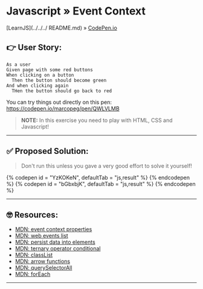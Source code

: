 # Javascript » Event Context
[LearnJS](../../../ README.md) » [CodePen.io](../README.md)

## 👉 User Story:

```
As a user
Given page with some red buttons
When clicking on a button
  Then the button should become green
And when clicking again
  THen the button should go back to red
```

You can try things out directly on this pen:  
https://codepen.io/marcopeg/pen/QWLVLMB

> **NOTE:** In this exercise you need to play with HTML, CSS and Javascript!

---

## ✅ Proposed Solution:

> Don't run this unless you gave a very good effort to solve it yourself!



{% codepen id = "YzKOKeN", defaultTab = "js,result" %} {% endcodepen %}
{% codepen id = "bGbxbjK", defaultTab = "js,result" %} {% endcodepen %}

---

## 🤓 Resources:

- [MDN: event context properties](https://developer.mozilla.org/en-US/docs/Web/API/Event)
- [MDN: web events list](https://developer.mozilla.org/en-US/docs/Web/Events)
- [MDN: persist data into elements](https://developer.mozilla.org/en-US/docs/Web/API/HTMLElement/dataset)
- [MDN: ternary operator conditional](https://developer.mozilla.org/en-US/docs/Web/JavaScript/Reference/Operators/Conditional_Operator)
- [MDN: classList](https://developer.mozilla.org/en-US/docs/Web/API/Element/classList)
- [MDN: arrow functions](https://developer.mozilla.org/en-US/docs/Web/JavaScript/Reference/Functions/Arrow_functions)
- [MDN: querySelectorAll](https://developer.mozilla.org/en-US/docs/Web/API/Document/querySelectorAll)
- [MDN: forEach](https://developer.mozilla.org/en-US/docs/Web/JavaScript/Reference/Global_Objects/Array/forEach)

---
